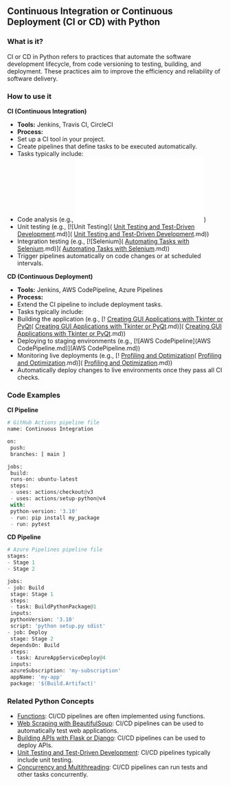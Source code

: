 ## Continuous Integration or Continuous Deployment (CI or CD) with Python

### What is it?
CI or CD in Python refers to practices that automate the software development lifecycle, from code versioning to testing, building, and deployment. These practices aim to improve the efficiency and reliability of software delivery.

### How to use it
**CI (Continuous Integration)**

* **Tools:** Jenkins, Travis CI, CircleCI
* **Process:**
 * Set up a CI tool in your project.
 * Create pipelines that define tasks to be executed automatically.
 * Tasks typically include:
 * Code analysis (e.g., [![Lint](Lint.md)](Lint.md))
 * Unit testing (e.g., [![Unit Testing]( [Unit Testing and Test-Driven Development](./../Unit-Testing-and-Test-Driven-Development/).md)]( [Unit Testing and Test-Driven Development](./../Unit-Testing-and-Test-Driven-Development/).md))
 * Integration testing (e.g., [![Selenium]( [Automating Tasks with Selenium](./../Automating-Tasks-with-Selenium/).md)]( [Automating Tasks with Selenium](./../Automating-Tasks-with-Selenium/).md))
 * Trigger pipelines automatically on code changes or at scheduled intervals.

**CD (Continuous Deployment)**

* **Tools:** Jenkins, AWS CodePipeline, Azure Pipelines
* **Process:**
 * Extend the CI pipeline to include deployment tasks.
 * Tasks typically include:
 * Building the application (e.g., [! [Creating GUI Applications with Tkinter or PyQt](./../Creating-GUI-Applications-with-Tkinter-or-PyQt/)( [Creating GUI Applications with Tkinter or PyQt](./../Creating-GUI-Applications-with-Tkinter-or-PyQt/).md)]( [Creating GUI Applications with Tkinter or PyQt](./../Creating-GUI-Applications-with-Tkinter-or-PyQt/).md))
 * Deploying to staging environments (e.g., [![AWS CodePipeline](AWS CodePipeline.md)](AWS CodePipeline.md))
 * Monitoring live deployments (e.g., [! [Profiling and Optimization](./../Profiling-and-Optimization/)( [Profiling and Optimization](./../Profiling-and-Optimization/).md)]( [Profiling and Optimization](./../Profiling-and-Optimization/).md))
 * Automatically deploy changes to live environments once they pass all CI checks.

### Code Examples
**CI Pipeline**
```python
# GitHub Actions pipeline file
name: Continuous Integration

on:
 push:
 branches: [ main ]

jobs:
 build:
 runs-on: ubuntu-latest
 steps:
 - uses: actions/checkout@v3
 - uses: actions/setup-python@v4
 with:
 python-version: '3.10'
 - run: pip install my_package
 - run: pytest
```

**CD Pipeline**
```python
# Azure Pipelines pipeline file
stages:
- Stage 1
- Stage 2

jobs:
- job: Build
 stage: Stage 1
 steps:
 - task: BuildPythonPackage@1
 inputs:
 pythonVersion: '3.10'
 script: 'python setup.py sdist'
- job: Deploy
 stage: Stage 2
 dependsOn: Build
 steps:
 - task: AzureAppServiceDeploy@4
 inputs:
 azureSubscription: 'my-subscription'
 appName: 'my-app'
 package: '$(Build.Artifact)'
```

### Related Python Concepts

- [Functions](./../Functions/): CI/CD pipelines are often implemented using functions.
- [Web Scraping with BeautifulSoup](./../Web-Scraping-with-BeautifulSoup/): CI/CD pipelines can be used to automatically test web applications.
- [Building APIs with Flask or Django](./../Building-APIs-with-Flask-or-Django/): CI/CD pipelines can be used to deploy APIs.
- [Unit Testing and Test-Driven Development](./../Unit-Testing-and-Test-Driven-Development/): CI/CD pipelines typically include unit testing.
- [Concurrency and Multithreading](./../Concurrency-and-Multithreading/): CI/CD pipelines can run tests and other tasks concurrently.